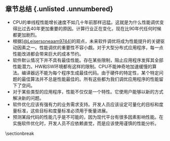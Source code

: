 ## 章节总结 {.unlisted .unnumbered}

  * CPU的单线程性能增长速度不如几十年前那样迅猛。这就是为什么性能调优变得比过去40年更加重要的原因。计算行业正在变化，现在比90年代任何时候都更加剧烈。
  * 根据[[@Leisersoneaam9744](../References.md#Leisersoneaam9744)]的观点，未来软件调优将成为性能提升的关键驱动因素之一。性能调优的重要性不容小觑。对于大型分布式应用程序，每一点性能改进都会带来巨大的成本节约。
  * 软件默认情况下并不具有最佳性能。存在某些限制，阻止应用程序发挥其全部性能潜力。HW和SW环境都有这样的限制。CPU不能神奇地加速缓慢的算法。编译器远不能为每个程序生成最佳代码。由于硬件的特定性，某个特定问题的最佳算法并不总是性能最佳的。所有这些都为我们调优应用程序的性能留下了空间。
  * 对于某些类型的应用程序，性能不仅仅是一个特性。它使用户能够以新的方式解决新的问题。
  * 软件优化应该有强有力的业务需求支持。开发人员应该设定可量化的目标和度量标准，这些目标和度量标准必须用于衡量进展。
  * 预测某段代码的性能几乎是不可能的，因为现代平台有很多因素影响性能。在实施软件优化时，开发人员不应依赖直觉，而是应该使用谨慎的性能分析。

\sectionbreak
